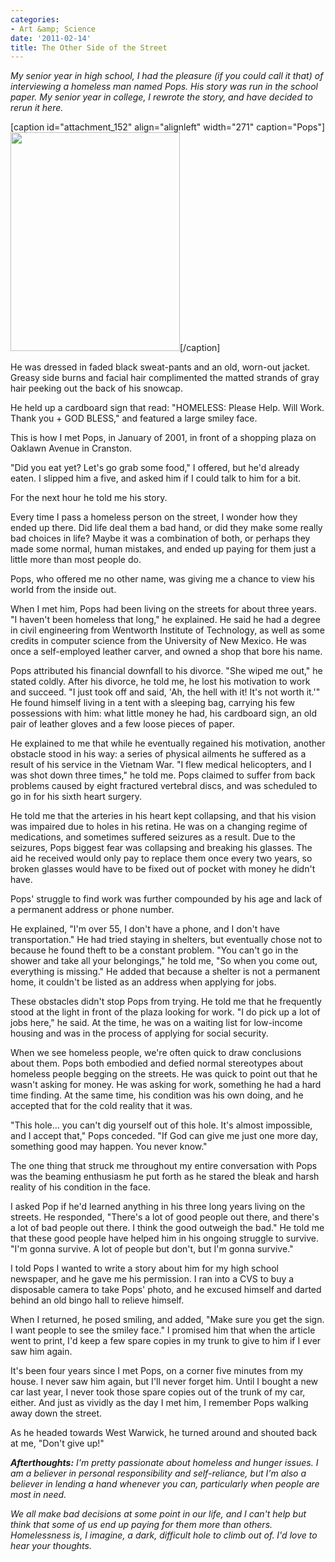 ```yaml
---
categories:
- Art &amp; Science
date: '2011-02-14'
title: The Other Side of the Street
---
```


<em>My senior year in high school, I had the pleasure (if you could call it that) of interviewing a homeless man named Pops. His story was run in the school paper. My senior year in college, I rewrote the story, and have decided to rerun it here.</em>

[caption id="attachment_152" align="alignleft" width="271" caption="Pops"]<img src="https://gomakethings.com/wp-content/uploads/2011/02/Pops-271x350.jpg" alt="" title="Pops" width="271" height="350" class="size-medium wp-image-152" />[/caption]

He was dressed in faded black sweat-pants and an old, worn-out jacket. Greasy side burns and facial hair complimented the matted strands of gray hair peeking out the back of his snowcap.

He held up a cardboard sign that read: "HOMELESS: Please Help. Will Work. Thank you + GOD BLESS," and featured a large smiley face.

This is how I met Pops, in January of 2001, in front of a shopping plaza on Oaklawn Avenue in Cranston.

"Did you eat yet? Let's go grab some food," I offered, but he'd already eaten. I slipped him a five, and asked him if I could talk to him for a bit.

For the next hour he told me his story.
<!--more-->
Every time I pass a homeless person on the street, I wonder how they ended up there. Did life deal them a bad hand, or did they make some really bad choices in life? Maybe it was a combination of both, or perhaps they made some normal, human mistakes, and ended up paying for them just a little more than most people do.

Pops, who offered me no other name, was giving me a chance to view his world from the inside out.

When I met him, Pops had been living on the streets for about three years. "I haven't been homeless that long," he explained. He said he had a degree in civil engineering from Wentworth Institute of Technology, as well as some credits in computer science from the University of New Mexico. He was once a self-employed leather carver, and owned a shop that bore his name.

Pops attributed his financial downfall to his divorce. "She wiped me out," he stated coldly. After his divorce, he told me, he lost his motivation to work and succeed. "I just took off and said, 'Ah, the hell with it! It's not worth it.'" He found himself living in a tent with a sleeping bag, carrying his few possessions with him: what little money he had, his cardboard sign, an old pair of leather gloves and a few loose pieces of paper.

He explained to me that while he eventually regained his motivation, another obstacle stood in his way: a series of physical ailments he suffered as a result of his service in the Vietnam War. "I flew medical helicopters, and I was shot down three times," he told me. Pops claimed to suffer from back problems caused by eight fractured vertebral discs, and was scheduled to go in for his sixth heart surgery.

He told me that the arteries in his heart kept collapsing, and that his vision was impaired due to holes in his retina. He was on a changing regime of medications, and sometimes suffered seizures as a result. Due to the seizures, Pops biggest fear was collapsing and breaking his glasses. The aid he received would only pay to replace them once every two years, so broken glasses would have to be fixed out of pocket with money he didn't have.

Pops' struggle to find work was further compounded by his age and lack of a permanent address or phone number.

He explained, "I'm over 55, I don't have a phone, and I don't have transportation." He had tried staying in shelters, but eventually chose not to because he found theft to be a constant problem. "You can't go in the shower and take all your belongings," he told me, "So when you come out, everything is missing." He added that because a shelter is not a permanent home, it couldn't be listed as an address when applying for jobs.

These obstacles didn't stop Pops from trying. He told me that he frequently stood at the light in front of the plaza looking for work. "I do pick up a lot of jobs here," he said. At the time, he was on a waiting list for low-income housing and was in the process of applying for social security.

When we see homeless people, we're often quick to draw conclusions about them. Pops both embodied and defied normal stereotypes about homeless people begging on the streets. He was quick to point out that he wasn't asking for money. He was asking for work, something he had a hard time finding. At the same time, his condition was his own doing, and he accepted that for the cold reality that it was.

"This hole… you can't dig yourself out of this hole. It's almost impossible, and I accept that," Pops conceded. "If God can give me just one more day, something good may happen. You never know."

The one thing that struck me throughout my entire conversation with Pops was the beaming enthusiasm he put forth as he stared the bleak and harsh reality of his condition in the face.

I asked Pop if he'd learned anything in his three long years living on the streets. He responded, "There's a lot of good people out there, and there's a lot of bad people out there. I think the good outweigh the bad." He told me that these good people have helped him in his ongoing struggle to survive. "I'm gonna survive. A lot of people but don't, but I'm gonna survive."

I told Pops I wanted to write a story about him for my high school newspaper, and he gave me his permission. I ran into a CVS to buy a disposable camera to take Pops' photo, and he excused himself and darted behind an old bingo hall to relieve himself.

When I returned, he posed smiling, and added, "Make sure you get the sign. I want people to see the smiley face." I promised him that when the article went to print, I'd keep a few spare copies in my trunk to give to him if I ever saw him again.

It's been four years since I met Pops, on a corner five minutes from my house. I never saw him again, but I'll never forget him. Until I bought a new car last year, I never took those spare copies out of the trunk of my car, either. And just as vividly as the day I met him, I remember Pops walking away down the street.

As he headed towards West Warwick, he turned around and shouted back at me, "Don't give up!"

<em><strong>Afterthoughts:</strong> I'm pretty passionate about homeless and hunger issues. I am a believer in personal responsibility and self-reliance, but I'm also a believer in lending a hand whenever you can, particularly when people are most in need.

We all make bad decisions at some point in our life, and I can't help but think that some of us end up paying for them more than others. Homelessness is, I imagine, a dark, difficult hole to climb out of. I'd love to hear your thoughts.</em>